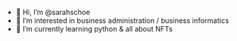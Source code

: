 - 👋 Hi, I’m @sarahschoe
- 👀 I’m interested in business administration / business informatics
- 🌱 I’m currently learning python & all about NFTs

<!---
sarahschoe/sarahschoe is a ✨ special ✨ repository because its `README.md` (this file) appears on your GitHub profile.
You can click the Preview link to take a look at your changes.
--->
